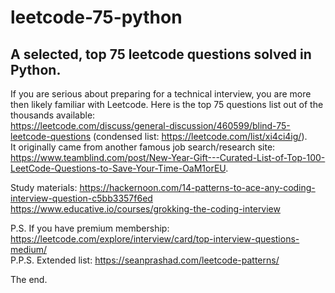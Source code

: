 # leetcode-75-python
## A selected, top 75 leetcode questions solved in Python.

If you are serious about preparing for a technical interview, you are more then likely familiar with Leetcode. Here is the top 75 questions list out of the thousands available:  
https://leetcode.com/discuss/general-discussion/460599/blind-75-leetcode-questions (condensed list: https://leetcode.com/list/xi4ci4ig/).  
It originally came from another famous job search/research site:  
https://www.teamblind.com/post/New-Year-Gift---Curated-List-of-Top-100-LeetCode-Questions-to-Save-Your-Time-OaM1orEU. 

Study materials:
https://hackernoon.com/14-patterns-to-ace-any-coding-interview-question-c5bb3357f6ed
https://www.educative.io/courses/grokking-the-coding-interview


P.S. If you have premium membership: https://leetcode.com/explore/interview/card/top-interview-questions-medium/  
P.P.S. Extended list: https://seanprashad.com/leetcode-patterns/

The end.
